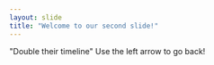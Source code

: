 ```yaml
---
layout: slide
title: "Welcome to our second slide!"
---
```

"Double their timeline"
Use the left arrow to go back!
